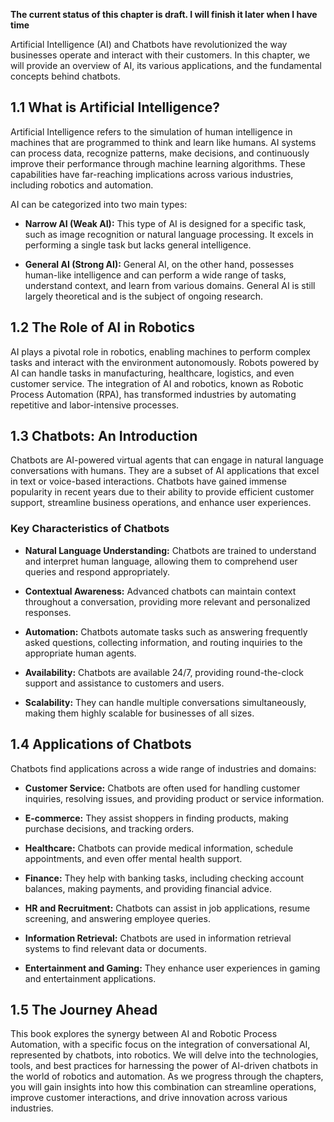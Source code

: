 **The current status of this chapter is draft. I will finish it later when I have time**

Artificial Intelligence (AI) and Chatbots have revolutionized the way businesses operate and interact with their customers. In this chapter, we will provide an overview of AI, its various applications, and the fundamental concepts behind chatbots.

1.1 What is Artificial Intelligence?
------------------------------------

Artificial Intelligence refers to the simulation of human intelligence in machines that are programmed to think and learn like humans. AI systems can process data, recognize patterns, make decisions, and continuously improve their performance through machine learning algorithms. These capabilities have far-reaching implications across various industries, including robotics and automation.

AI can be categorized into two main types:

* **Narrow AI (Weak AI):** This type of AI is designed for a specific task, such as image recognition or natural language processing. It excels in performing a single task but lacks general intelligence.

* **General AI (Strong AI):** General AI, on the other hand, possesses human-like intelligence and can perform a wide range of tasks, understand context, and learn from various domains. General AI is still largely theoretical and is the subject of ongoing research.

1.2 The Role of AI in Robotics
------------------------------

AI plays a pivotal role in robotics, enabling machines to perform complex tasks and interact with the environment autonomously. Robots powered by AI can handle tasks in manufacturing, healthcare, logistics, and even customer service. The integration of AI and robotics, known as Robotic Process Automation (RPA), has transformed industries by automating repetitive and labor-intensive processes.

1.3 Chatbots: An Introduction
-----------------------------

Chatbots are AI-powered virtual agents that can engage in natural language conversations with humans. They are a subset of AI applications that excel in text or voice-based interactions. Chatbots have gained immense popularity in recent years due to their ability to provide efficient customer support, streamline business operations, and enhance user experiences.

### Key Characteristics of Chatbots

* **Natural Language Understanding:** Chatbots are trained to understand and interpret human language, allowing them to comprehend user queries and respond appropriately.

* **Contextual Awareness:** Advanced chatbots can maintain context throughout a conversation, providing more relevant and personalized responses.

* **Automation:** Chatbots automate tasks such as answering frequently asked questions, collecting information, and routing inquiries to the appropriate human agents.

* **Availability:** Chatbots are available 24/7, providing round-the-clock support and assistance to customers and users.

* **Scalability:** They can handle multiple conversations simultaneously, making them highly scalable for businesses of all sizes.

1.4 Applications of Chatbots
----------------------------

Chatbots find applications across a wide range of industries and domains:

* **Customer Service:** Chatbots are often used for handling customer inquiries, resolving issues, and providing product or service information.

* **E-commerce:** They assist shoppers in finding products, making purchase decisions, and tracking orders.

* **Healthcare:** Chatbots can provide medical information, schedule appointments, and even offer mental health support.

* **Finance:** They help with banking tasks, including checking account balances, making payments, and providing financial advice.

* **HR and Recruitment:** Chatbots can assist in job applications, resume screening, and answering employee queries.

* **Information Retrieval:** Chatbots are used in information retrieval systems to find relevant data or documents.

* **Entertainment and Gaming:** They enhance user experiences in gaming and entertainment applications.

1.5 The Journey Ahead
---------------------

This book explores the synergy between AI and Robotic Process Automation, with a specific focus on the integration of conversational AI, represented by chatbots, into robotics. We will delve into the technologies, tools, and best practices for harnessing the power of AI-driven chatbots in the world of robotics and automation. As we progress through the chapters, you will gain insights into how this combination can streamline operations, improve customer interactions, and drive innovation across various industries.
